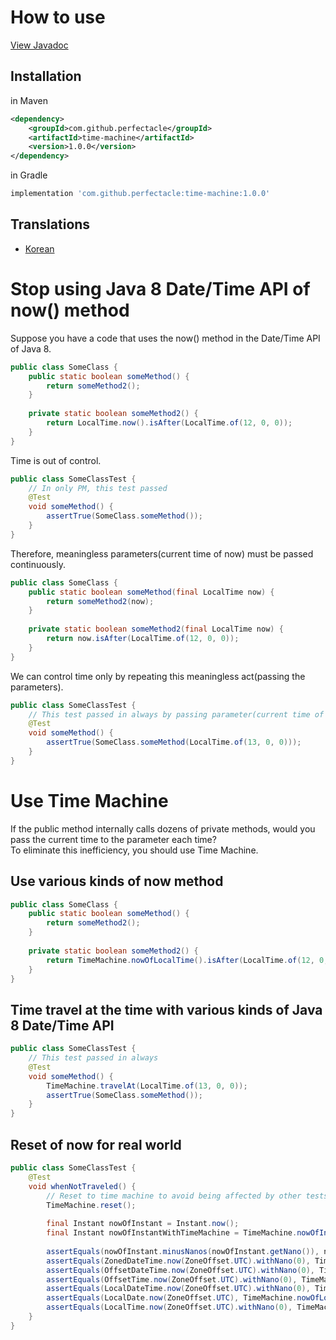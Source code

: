 # How to use
[View Javadoc](https://perfectacle.github.io/time-machine/docs/javadoc/)

## Installation
in Maven
```xml
<dependency>
	<groupId>com.github.perfectacle</groupId>
	<artifactId>time-machine</artifactId>
	<version>1.0.0</version>
</dependency>
```

in Gradle
```groovy
implementation 'com.github.perfectacle:time-machine:1.0.0'
```

## Translations
* [Korean](https://perfectacle.github.io/time-machine/docs/readme/KOREAN)

# Stop using Java 8 Date/Time API of now() method
Suppose you have a code that uses the now() method in the Date/Time API of Java 8.

```java
public class SomeClass {
    public static boolean someMethod() {
        return someMethod2();
    }
    
    private static boolean someMethod2() {
        return LocalTime.now().isAfter(LocalTime.of(12, 0, 0));
    }
}
```

Time is out of control.

```java
public class SomeClassTest {
    // In only PM, this test passed
    @Test
    void someMethod() {
        assertTrue(SomeClass.someMethod());
    }
}
```

Therefore, meaningless parameters(current time of now) must be passed continuously.

```java
public class SomeClass {
    public static boolean someMethod(final LocalTime now) {
        return someMethod2(now);
    }
    
    private static boolean someMethod2(final LocalTime now) {
        return now.isAfter(LocalTime.of(12, 0, 0));
    }
}
```

We can control time only by repeating this meaningless act(passing the parameters).
```java
public class SomeClassTest {
    // This test passed in always by passing parameter(current time of now)
    @Test
    void someMethod() {
        assertTrue(SomeClass.someMethod(LocalTime.of(13, 0, 0)));
    }
}
```

# Use Time Machine
If the public method internally calls dozens of private methods, would you pass the current time to the parameter each time?  
To eliminate this inefficiency, you should use Time Machine.

## Use various kinds of now method
```java
public class SomeClass {
    public static boolean someMethod() {
        return someMethod2();
    }
    
    private static boolean someMethod2() {
        return TimeMachine.nowOfLocalTime().isAfter(LocalTime.of(12, 0, 0));
    }
}
```

## Time travel at the time with various kinds of Java 8 Date/Time API
```java
public class SomeClassTest {
    // This test passed in always
    @Test
    void someMethod() {
        TimeMachine.travelAt(LocalTime.of(13, 0, 0));
        assertTrue(SomeClass.someMethod());
    }
}
```

## Reset of now for real world
```java
public class SomeClassTest {
    @Test
    void whenNotTraveled() {
        // Reset to time machine to avoid being affected by other tests.
        TimeMachine.reset();
    
        final Instant nowOfInstant = Instant.now();
        final Instant nowOfInstantWithTimeMachine = TimeMachine.nowOfInstant();
    
        assertEquals(nowOfInstant.minusNanos(nowOfInstant.getNano()), nowOfInstantWithTimeMachine.minusNanos(nowOfInstantWithTimeMachine.getNano()));
        assertEquals(ZonedDateTime.now(ZoneOffset.UTC).withNano(0), TimeMachine.nowOfZonedDateTime().withNano(0));
        assertEquals(OffsetDateTime.now(ZoneOffset.UTC).withNano(0), TimeMachine.nowOfOffsetDateTime().withNano(0));
        assertEquals(OffsetTime.now(ZoneOffset.UTC).withNano(0), TimeMachine.nowOfOffsetTime().withNano(0));
        assertEquals(LocalDateTime.now(ZoneOffset.UTC).withNano(0), TimeMachine.nowOfLocalDateTime().withNano(0));
        assertEquals(LocalDate.now(ZoneOffset.UTC), TimeMachine.nowOfLocalDate());
        assertEquals(LocalTime.now(ZoneOffset.UTC).withNano(0), TimeMachine.nowOfLocalTime().withNano(0));
    }
}
```
